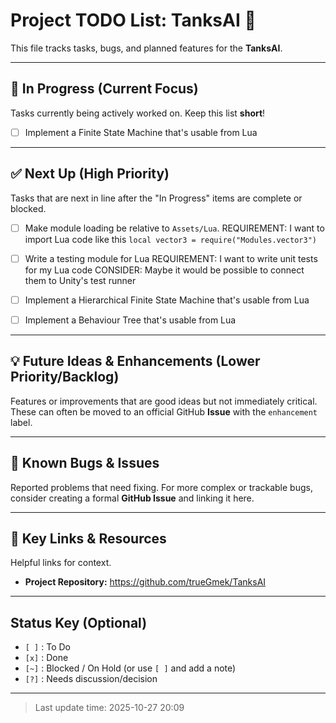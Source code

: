 # Project TODO List: TanksAI 📝

This file tracks tasks, bugs, and planned features for the **TanksAI**.

---

## 🚀 In Progress (Current Focus)

Tasks currently being actively worked on. Keep this list **short**!
- [ ] Implement a Finite State Machine that's usable from Lua

---

## ✅ Next Up (High Priority)

Tasks that are next in line after the "In Progress" items are complete or blocked.

- [ ] Make module loading be relative to `Assets/Lua`.
   REQUIREMENT: I want to import Lua code like this `local vector3 = require("Modules.vector3")`

- [ ] Write a testing module for Lua
   REQUIREMENT: I want to write unit tests for my Lua code
   CONSIDER: Maybe it would be possible to connect them to Unity's test runner


- [ ] Implement a Hierarchical Finite State Machine that's usable from Lua

- [ ] Implement a Behaviour Tree that's usable from Lua

---

## 💡 Future Ideas & Enhancements (Lower Priority/Backlog)

Features or improvements that are good ideas but not immediately critical. These can often be moved to an official GitHub **Issue** with the `enhancement` label.


---

## 🐛 Known Bugs & Issues

Reported problems that need fixing. For more complex or trackable bugs, consider creating a formal **GitHub Issue** and linking it here.


---

## 🔗 Key Links & Resources

Helpful links for context.

* **Project Repository:** https://github.com/trueGmek/TanksAI

---

## Status Key (Optional)

* `[ ]` : To Do
* `[x]` : Done
* `[~]` : Blocked / On Hold (or use `[ ]` and add a note)
* `[?]` : Needs discussion/decision

---

> Last update time: 2025-10-27 20:09

